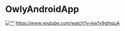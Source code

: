 # OwlyAndroidApp


[![""](https://drive.google.com/uc?id=13N4FcL9X5RddJY6021B5Lghi_rSymmsD)](https://www.youtube.com/watch?v=kw1v9gfnpuA)
https://www.youtube.com/watch?v=kw1v9gfnpuA
